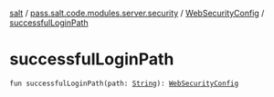 [salt](../../index.md) / [pass.salt.code.modules.server.security](../index.md) / [WebSecurityConfig](index.md) / [successfulLoginPath](./successful-login-path.md)

# successfulLoginPath

`fun successfulLoginPath(path: `[`String`](https://kotlinlang.org/api/latest/jvm/stdlib/kotlin/-string/index.html)`): `[`WebSecurityConfig`](index.md)